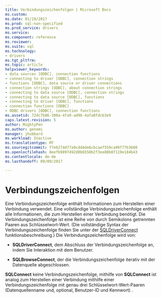```yaml
---
title: Verbindungszeichenfolgen | Microsoft Docs
ms.custom: 
ms.date: 01/19/2017
ms.prod: sql-non-specified
ms.prod_service: drivers
ms.service: 
ms.component: reference
ms.reviewer: 
ms.suite: sql
ms.technology:
- drivers
ms.tgt_pltfrm: 
ms.topic: article
helpviewer_keywords:
- data sources [ODBC], connection functions
- connecting to driver [ODBC], connection strings
- functions [ODBC], data source or driver connections
- connection strings [ODBC], about connection strings
- connecting to data source [ODBC], connection strings
- connecting to data source [ODBC], functions
- connecting to driver [ODBC], functions
- connection functions [ODBC]
- ODBC drivers [ODBC], connection functions
ms.assetid: 724c7b86-300a-4fa9-ad96-4afa0fdcb3e9
caps.latest.revision: 5
author: MightyPen
ms.author: genemi
manager: jhubbard
ms.workload: Inactive
ms.translationtype: MT
ms.sourcegitcommit: f7e6274d77a9cdd4de6cbcaef559ca99f77b3608
ms.openlocfilehash: 8eefb9897492d0b6550b2f3ee80b07119e184b43
ms.contentlocale: de-de
ms.lasthandoff: 09/09/2017

---
```

# <a name="connection-strings"></a>Verbindungszeichenfolgen
Eine Verbindungszeichenfolge enthält Informationen zum Herstellen einer Verbindung verwendet. Eine vollständige Verbindungszeichenfolge enthält alle Informationen, die zum Herstellen einer Verbindung benötigt. Die Verbindungszeichenfolge ist eine Reihe von durch Semikolons getrennten Paaren aus Schlüsselwort-Wert. (Die vollständige Syntax der Verbindungszeichenfolge finden Sie unter der [SQLDriverConnect](../../../odbc/reference/syntax/sqldriverconnect-function.md) funktionsbeschreibung.) Die Verbindungszeichenfolge wird von:  
  
-   **SQLDriverConnect**, dem Abschluss der Verbindungszeichenfolge an, indem Sie Interaktion mit dem Benutzer.  
  
-   **SQLBrowseConnect**, der die Verbindungszeichenfolge iterativ mit der Datenquelle abgeschlossen.  
  
 **SQLConnect** keine Verbindungszeichenfolge, mithilfe von **SQLConnect** ist analog zum Herstellen einer Verbindung mithilfe einer Verbindungszeichenfolge mit genau drei Schlüsselwort-Wert-Paaren (Datenquellenname und, optional, Benutzer-ID und Kennwort) .

